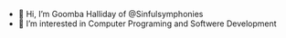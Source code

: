 - 👋 Hi, I’m Goomba Halliday of @Sinfulsymphonies
- 👀 I’m interested in Computer Programing and Softwere Development
